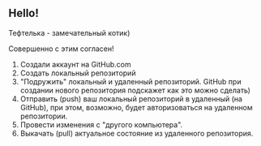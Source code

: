 ## Hello!

Тефтелька - замечательный котик)

Совершенно с этим согласен!

1. Создали аккаунт на GitHub.com
2. Cоздать локальный репозиторий
3. "Подружить" локальный и удаленный репозиторий. GitHub при создании нового репозитория подскажет как это можно сделать)
4. Отправить (push) ваш локальный репозиторий в удаленный (на GitHub), при этом, возможно, будет авторизоваться на удаленном репозитории.
5. Провести изменения с "другого компьютера".
6. Выкачать (pull) актуальное состояние из удаленного репозитория.